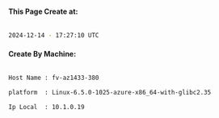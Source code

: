 
   
#### This Page Create at:

```bash

2024-12-14 - 17:27:10 UTC

```

#### Create By Machine:

```bash

Host Name : fv-az1433-380

platform  : Linux-6.5.0-1025-azure-x86_64-with-glibc2.35

Ip Local  : 10.1.0.19

```

